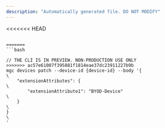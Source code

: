 ```yaml
---
description: "Automatically generated file. DO NOT MODIFY"
---
```


<<<<<<< HEAD
```cli

=======
```bash

// THE CLI IS IN PREVIEW. NON-PRODUCTION USE ONLY
>>>>>>> ac57e61007f395881f1814eae37dc23911227b9b
mgc devices patch --device-id {device-id} --body '{\
    "extensionAttributes": {\
        "extensionAttribute1": "BYOD-Device"\
    }\
}\
'

```